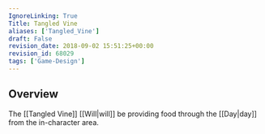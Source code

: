 ```yaml
---
IgnoreLinking: True
Title: Tangled Vine
aliases: ['Tangled_Vine']
draft: False
revision_date: 2018-09-02 15:51:25+00:00
revision_id: 68029
tags: ['Game-Design']
---
```


## Overview
The [[Tangled Vine]] [[Will|will]] be providing food through the [[Day|day]] from the in-character area.